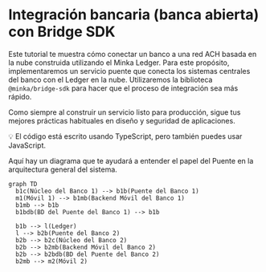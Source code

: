 # Integración bancaria (banca abierta) con Bridge SDK

Este tutorial te muestra cómo conectar un banco a una red ACH basada en la nube construida utilizando el Minka Ledger. Para este propósito, implementaremos un servicio puente que conecta los sistemas centrales del banco con el Ledger en la nube. Utilizaremos la biblioteca `@minka/bridge-sdk` para hacer que el proceso de integración sea más rápido.

Como siempre al construir un servicio listo para producción, sigue tus mejores prácticas habituales en diseño y seguridad de aplicaciones.

💡 El código está escrito usando TypeScript, pero también puedes usar JavaScript.

Aquí hay un diagrama que te ayudará a entender el papel del Puente en la arquitectura general del sistema.



```mermaid
graph TD
  b1c(Núcleo del Banco 1) --> b1b(Puente del Banco 1)
  m1(Móvil 1) --> b1mb(Backend Móvil del Banco 1)
  b1mb --> b1b
  b1bdb(BD del Puente del Banco 1) --> b1b

  b1b --> l(Ledger)
  l --> b2b(Puente del Banco 2)
  b2b --> b2c(Núcleo del Banco 2)
  b2b --> b2mb(Backend Móvil del Banco 2)
  b2b --> b2bdb(BD del Puente del Banco 2)
  b2mb --> m2(Móvil 2)
```

